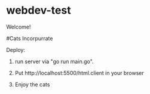 # webdev-test

Welcome!

#Cats Incorpurrate

Deploy:

1. run server via "go run main.go". 

2. Put http://localhost:5500/html.client in your browser

3. Enjoy the cats
